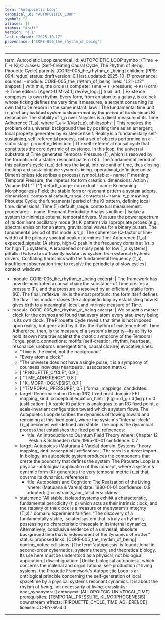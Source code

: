 ```yaml
---
term: "Autopoietic Loop"
canonical_id: "AUTOPOIETIC_LOOP"
symbol: ""
aliases: []
status: "draft"
version: "0.1"
last_updated: "2025-10-17"
provenance: ["CORE-005_the_rhythm_of_being"]
---
```


---
term: Autopoietic Loop
canonical_id: AUTOPOIETIC_LOOP
symbol: (Time → Γ → Ki)↻
aliases: [Self-Creating Causal Cycle, The Rhythm of Being, Pirouette Cycle]
parents: [CORE-005_the_rhythm_of_being]
children: [PPS-094_redux]
status: draft
version: 0.1
last_updated: 2025-10-17
provenance:
  sources:
    - module: CORE-005_the_rhythm_of_being
      lines: "L21-L22"
      snippet: |
        With this, the circle is complete:
        Time → Γ (Pressure) → Ki (Form) → Time
  editors: [Agent-LLM-v4.1]
  review_log: []
triad:
  art: |
    Existence composes its own rhythm. Every form, from an atom to a galaxy, is a clock whose ticking defines the very time it measures, a serpent consuming its own tail to be reborn in the same instant.
  law: |
    The fundamental time unit (τ_p) of any isolated system is determined by the period of its dominant Ki resonance. The stability of τ_p over N cycles is a direct measure of its Time Adherence (T_a), where T_a ∝ 1/Var(τ_p).
  philosophy: |
    This resolves the problem of a universal background time by positing time as an emergent, local property generated by existence itself. Reality is a fundamentally self-sustaining, self-referential process, not a set of objects performing on a static stage.
pirouette_definition: |
  The self-referential causal cycle that constitutes the core dynamic of existence. In this loop, the universal substrate of Time generates Temporal Pressure (Γ), which is resolved by the formation of a stable, resonant pattern (Ki). The fundamental period of this pattern's cycle (τ_p) defines the local, intrinsic unit of time, thus closing the loop and sustaining the system's being.
operational_definition:
  units: Dimensionless (describes a process)
  symbol_table:
    - name: Γ
      meaning: Temporal Pressure; the impetus for form creation.
      dimensions: Action / Volume (M L⁻¹ T⁻¹)
      default_range: contextual
    - name: Ki
      meaning: Morphogenesis Field; the stable form or resonant pattern a system adopts.
      dimensions: contextual
      default_range: contextual
    - name: τ_p
      meaning: Pirouette Cycle; the fundamental period of the Ki pattern, defining local time.
      dimensions: Time (T)
      default_range: contextual
  measurement:
    procedures:
      - name: Resonant Periodicity Analysis
        outline: |
          Isolate a system to minimize external temporal drivers. Measure the power spectrum of its dominant oscillatory mode (its Ki pattern) via appropriate probes (e.g., spectral emission for an atom, gravitational waves for a binary pulsar). The fundamental period of this mode is τ_p. The coherence (Q-factor or line-width) of the primary spectral peak determines Time Adherence (T_a).
        expected_signals: [A sharp, high-Q peak in the frequency domain at 1/τ_p for high T_a systems, A broadened or noisy peak for low T_a systems]
        pitfalls: [Failure to sufficiently isolate the system from external rhythmic drivers, Conflating harmonics with the fundamental frequency (τ_p), Insufficient observation time to resolve the periodicity of slow cycles]
context_windows:
  - module: CORE-005_the_rhythm_of_being
    excerpt: |
      The framework has now demonstrated a causal chain: the substance of Time creates a pressure (Γ), and that pressure is resolved by an efficient, stable form (Ki). The final, reflexive link is the most profound: the form itself defines the flow. This module closes the autopoietic loop by establishing how Ki gives birth to a meaningful, local, and intrinsic measure of Time.
  - module: CORE-005_the_rhythm_of_being
    excerpt: |
      We sought a master clock for the cosmos and found that every atom, every star, every being is its own clock. The Pirouette Cycle reveals that time is not imposed upon reality, but generated by it. It is the rhythm of existence itself. Time Adherence, then, is the measure of a system's integrity—its ability to hold its own note true against the chaotic symphony of the Temporal Forge.
poetic_connections:
  motifs: [self-creation, rhythm, heartbeat, resonance, uroboros, emergent time, causal closure]
  evocative_lines:
    - "Time is the event, not the background."
    - "Every atom a clock."
    - "The universe does not have a single pulse; it is a symphony of countless individual heartbeats."
  association_matrix:
    - [ "PIROUETTE_CYCLE", 0.9 ]
    - [ "TIME_ADHERENCE", 0.8 ]
    - [ "KI_MORPHOGENESIS", 0.7 ]
    - [ "TEMPORAL_PRESSURE", 0.7 ]
formal_mappings:
  candidates:
    - target: Renormalization Group (RG) fixed point
      domain: EFT
      mapping_kind: conceptual
      equation_hint: |
        β(g) = d_g / d(log μ) = 0
      justification: |
        A stable Ki pattern is analogous to an RG fixed point, a scale-invariant configuration toward which a system flows. The Autopoietic Loop describes the dynamics of flowing toward and remaining at this fixed point, where the system's "internal clock" (τ_p) becomes well-defined and stable. The loop is the dynamical process that establishes the fixed point.
      references:
        - title: An Introduction to Quantum Field Theory
          where: Chapter 12 (Peskin & Schroeder)
          date: 1995-10-01
      confidence: 0.7
    - target: Autopoiesis (Maturana & Varela)
      domain: Systems Theory
      mapping_kind: conceptual
      justification: |
        The term is a direct import. In biology, an autopoietic system produces the components that create the boundary that defines the system. The Pirouette Loop is a physical-ontological application of this concept, where a system's dynamic form (Ki) generates the very temporal metric (τ_p) that governs its dynamics.
      references:
        - title: Autopoiesis and Cognition: The Realization of the Living
          where: (Maturana & Varela)
          date: 1980-01-01
      confidence: 0.9
  adopted: []
constraints_and_falsifiers:
  claims:
    - statement: "All stable, isolated systems exhibit a characteristic, fundamental periodicity (τ_p) which acts as their intrinsic clock, and the stability of this clock is a measure of the system's integrity (T_a)."
      domain: experiment
      falsifier: "The discovery of a fundamentally stable, isolated system that is truly arrhythmic, possessing no characteristic timescale in its internal dynamics. Alternatively, conclusive evidence of a universal, absolute background time that is independent of the dynamics of matter."
      status: proposed
      links: [CORE-005_the_rhythm_of_being]
naming_notes:
  collisions: [The term 'autopoiesis' is foundational in second-order cybernetics, systems theory, and theoretical biology. Its use here must be understood as a physical, not biological, application.]
  disambiguation: |
    Unlike biological autopoiesis, which concerns the material and organizational self-production of living systems, the Pirouette Framework's Autopoietic Loop is an ontological principle concerning the self-generation of local spacetime by a physical system's resonant dynamics. It is about the rhythm of *being*, not necessarily of *living*.
crosslinks:
  near_synonyms: []
  antonyms: [ALLOPOIESIS, UNIVERSAL_TIME]
  prerequisites: [TEMPORAL_PRESSURE, KI_MORPHOGENESIS]
  downstream_effects: [PIROUETTE_CYCLE, TIME_ADHERENCE]
license: CC-BY-SA-4.0
---
